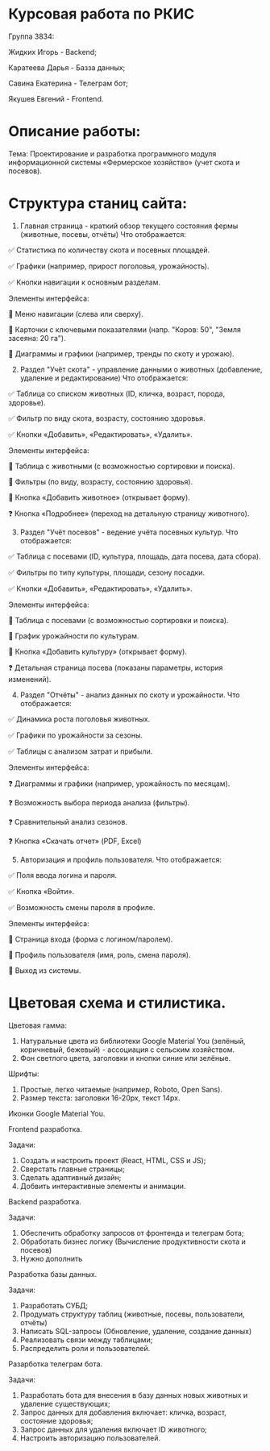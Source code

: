 # Курсовая работа по РКИС

Группа 3834:

Жидких Игорь - Backend;

Каратеева Дарья - Базза данных;

Савина Екатерина - Телеграм бот;

Якушев Евгений - Frontend.

# Описание работы:

Тема: Проектирование и разработка программного модуля информационной системы «Фермерское хозяйство» (учет скота и посевов).

# Структура станиц сайта:

1. Главная страница - краткий обзор текущего состояния фермы (животные, посевы, отчёты)
Что отображается:

✅ Статистика по количеству скота и посевных площадей.

✅ Графики (например, прирост поголовья, урожайность).

✅ Кнопки навигации к основным разделам.

Элементы интерфейса:

🔹 Меню навигации (слева или сверху).

🔹 Карточки с ключевыми показателями (напр. "Коров: 50", "Земля засеяна: 20 га").

🔹 Диаграммы и графики (например, тренды по скоту и урожаю).


2. Раздел "Учёт скота" - управление данными о животных (добавление, удаление и редактирование)
Что отображается:

✅ Таблица со списком животных (ID, кличка, возраст, порода, здоровье).

✅ Фильтр по виду скота, возрасту, состоянию здоровья.

✅ Кнопки «Добавить», «Редактировать», «Удалить».

Элементы интерфейса:

🔹 Таблица с животными (с возможностью сортировки и поиска).

🔹 Фильтры (по виду, возрасту, состоянию здоровья).

🔹 Кнопка «Добавить животное» (открывает форму).

❓ Кнопка «Подробнее» (переход на детальную страницу животного).


3. Раздел "Учёт посевов" - ведение учёта посевных культур.
Что отображается:

✅ Таблица с посевами (ID, культура, площадь, дата посева, дата сбора).

✅ Фильтры по типу культуры, площади, сезону посадки.

✅ Кнопки «Добавить», «Редактировать», «Удалить».

Элементы интерфейса:

🔹 Таблица с посевами (с возможностью сортировки и поиска).

🔹 График урожайности по культурам.

🔹 Кнопка «Добавить культуру» (открывает форму).

❓ Детальная страница посева (показаны параметры, история изменений).


4. Раздел "Отчёты" - анализ данных по скоту и урожайности.
Что отображается:

✅ Динамика роста поголовья животных.

✅ Графики по урожайности за сезоны.

✅ Таблицы с анализом затрат и прибыли.

Элементы интерфейса:

❓ Диаграммы и графики (например, урожайность по месяцам).

❓ Возможность выбора периода анализа (фильтры).

❓ Сравнительный анализ сезонов.

❓ Кнопка «Скачать отчет» (PDF, Excel)


5. Авторизация и профиль пользователя.
Что отображается:

✅ Поля ввода логина и пароля.

✅ Кнопка «Войти».

✅ Возможность смены пароля в профиле.

Элементы интерфейса:

🔹 Страница входа (форма с логином/паролем).

🔹 Профиль пользователя (имя, роль, смена пароля).

🔹 Выход из системы.


# Цветовая схема и стилистика.

Цветовая гамма:

1. Натуральные цвета из библиотеки Google Material You (зелёный, коричневый, бежевый) - ассоциация с сельским хозяйством.
2. Фон светлого цвета, заголовки и кнопки синие или зелёные.

Шрифты: 

1. Простые, легко читаемые (например, Roboto, Open Sans).
2. Размер текста: заголовки 16-20px, текст 14px.

Иконки Google Material You.


Frontend разработка.

Задачи:

1. Создать и настроить проект (React, HTML, CSS и JS);
2. Сверстать главные страницы;
3. Сделать адаптивный дизайн;
4. Добвить интерактивные элементы и анимации.



Backend разработка.

Задачи:

1. Обеспечить обработку запросов от фронтенда и телеграм бота;
2. Обработать бизнес логику (Вычисление продуктивности скота и посевов)
3. Нужно дополнить



Разработка базы данных.

Задачи:

1. Разработать СУБД;
2. Продумать структуру таблиц (животные, посевы, пользователи, отчёты)
3. Написать SQL-запросы (Обновление, удаление, создание данных)
4. Реализовать связи между таблицами;
5. Распределить роли и пользователей.



Разарботка телеграм бота.

Задачи:

1. Разработать бота для внесения в базу данных новых животных и удаление существующих;
2. Запрос данных для добавления включает: кличка, возраст, состояние здоровья;
3. Запрос данных для удаления включает ID животного;
4. Настроить авторизацию пользователей.
